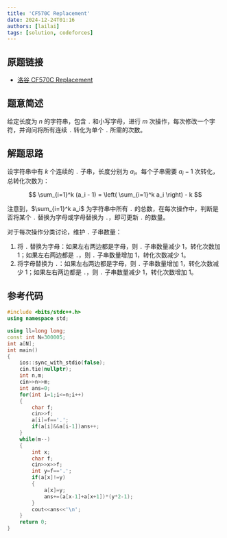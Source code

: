```yaml
---
title: 'CF570C Replacement'
date: 2024-12-24T01:16
authors: [lailai]
tags: [solution, codeforces]
---
```


## 原题链接

- [洛谷 CF570C Replacement](https://www.luogu.com.cn/problem/CF570C)

<!-- truncate -->

## 题意简述

给定长度为 $n$ 的字符串，包含 `.` 和小写字母，进行 $m$ 次操作，每次修改一个字符，并询问将所有连续 `.` 转化为单个 `.` 所需的次数。

## 解题思路

设字符串中有 $k$ 个连续的 `.` 子串，长度分别为 $a_i$。每个子串需要 $a_i - 1$ 次转化，总转化次数为：

$$
\sum_{i=1}^k (a_i - 1) = \left( \sum_{i=1}^k a_i \right) - k
$$

注意到，$\sum_{i=1}^k a_i$ 为字符串中所有 `.` 的总数，在每次操作中，判断是否将某个 `.` 替换为字母或字母替换为 `.`，即可更新 `.` 的数量。

对于每次操作分类讨论，维护 `.` 子串数量：

1. 将 `.` 替换为字母：如果左右两边都是字母，则 `.` 子串数量减少 $1$，转化次数加 $1$；如果左右两边都是 `.`，则 `.` 子串数量增加 $1$，转化次数减少 $1$。
2. 将字母替换为 `.`：如果左右两边都是字母，则 `.` 子串数量增加 $1$，转化次数减少 $1$；如果左右两边都是 `.`，则 `.` 子串数量减少 $1$，转化次数增加 $1$。

## 参考代码

```cpp
#include <bits/stdc++.h>
using namespace std;

using ll=long long;
const int N=300005;
int a[N];
int main()
{
	ios::sync_with_stdio(false);
	cin.tie(nullptr);
	int n,m;
	cin>>n>>m;
	int ans=0;
	for(int i=1;i<=n;i++)
	{
		char f;
		cin>>f;
		a[i]=f=='.';
		if(a[i]&&a[i-1])ans++;
	}
	while(m--)
	{
		int x;
		char f;
		cin>>x>>f;
		int y=f=='.';
		if(a[x]!=y)
		{
			a[x]=y;
			ans+=(a[x-1]+a[x+1])*(y*2-1);
		}
		cout<<ans<<'\n';
	}
	return 0;
}
```
